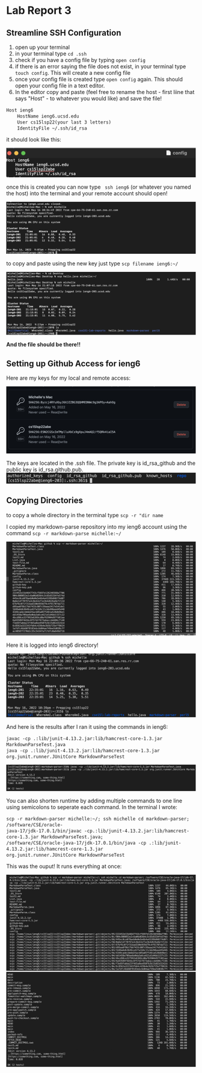# Lab Report 3
## Streamline SSH Configuration 

1) open up your terminal
2) in your terminal type ```cd .ssh```
3) check if you have a config file by typing ```open config```
4) if there is an error saying the file does not exist, in your terminal type ``` touch config```. This will create a new config file
5) once your config file is created type ```open config``` again. This should open your config file in a text editor. 
6) In the editor copy and paste (feel free to rename the host - first liine that says "Host" - to whatever you would like) and save the file!
```
Host ieng6
    HostName ieng6.ucsd.edu
    User cs15lsp22(your last 3 letters)
    IdentityFile ~/.ssh/id_rsa
```
it should look like this:

![Image](configkey.png)

once this is created you can now type ``` ssh ieng6``` (or whatever you named the host) into the terminal and your remote account should open!

![Image](streamline.png)

to copy and paste using the new key just type ```scp filename ieng6:~/```

![Image](scp.png)
 
 **And the file should be there!!**
 
 ## Setting up Github Access for ieng6
 
 Here are my keys for my local and remote access:
 
 ![Image](keys.png)
 
 The keys are located in the .ssh file. The private key is id_rsa_github and the public key is id_rsa.github.pub. 
 ![Image](id_rsa.png)
 
 ## Copying Directories
 to copy a whole directory in the terminal type ```scp -r "dir name```
 
 I copied my markdown-parse repository into my ieng6 account using the command ```scp -r markdown-parse michelle:~/```
 
 ![Image](scpR.png)

Here it is logged into ieng6 directory!

![Image](ls2.png)

And here is the results after I ran it using the commands in ieng6:
```
javac -cp .:lib/junit-4.13.2.jar:lib/hamcrest-core-1.3.jar MarkdownParseTest.java
java -cp .:lib/junit-4.13.2.jar:lib/hamcrest-core-1.3.jar org.junit.runner.JUnitCore MarkdownParseTest
```
![Image](runTest.png)

You can also shorten runtime by adding multiple commands to one line using semicolons to seperate each command. In the terminal I wrote:
``` 
scp -r markdown-parser michelle:~/; ssh michelle cd markdown-parser; /software/CSE/oracle-
java-17/jdk-17.0.1/bin/javac -cp.:lib/junit-4.13.2.jar:lib/hamcrest-core-1.3.jar MarkdownParseTest.java; 
/software/CSE/oracle-java-17/jdk-17.0.1/bin/java -cp .:lib/junit-4.13.2.jar:lib/hamcrest-core-1.3.jar 
org.junit.runner.JUnitCore MarkdownParseTest

```

This was the ouput! It runs everything at once:

![Image](multcommands1.png)
![Image](multcomands.jpg)

 
